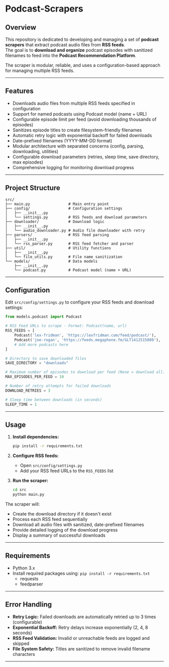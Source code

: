 # Podcast-Scrapers

## Overview

This repository is dedicated to developing and managing a set of **podcast scrapers** that extract podcast audio files from **RSS feeds**.  
The goal is to **download and organize** podcast episodes with sanitized filenames to feed into the **Podcast Recommendation Platform**.

The scraper is modular, reliable, and uses a configuration-based approach for managing multiple RSS feeds.

---

## Features

- Downloads audio files from multiple RSS feeds specified in configuration
- Support for named podcasts using Podcast model (name + URL)
- Configurable episode limit per feed (avoid downloading thousands of episodes)
- Sanitizes episode titles to create filesystem-friendly filenames
- Automatic retry logic with exponential backoff for failed downloads
- Date-prefixed filenames (YYYY-MM-DD format)
- Modular architecture with separated concerns (config, parsing, downloading, utilities)
- Configurable download parameters (retries, sleep time, save directory, max episodes)
- Comprehensive logging for monitoring download progress

---

## Project Structure

```
src/
├── main.py                 # Main entry point
├── config/                 # Configuration settings
│   ├── __init__.py
│   └── settings.py         # RSS feeds and download parameters
├── downloader/             # Download logic
│   ├── __init__.py
│   └── audio_downloader.py # Audio file downloader with retry
├── parsers/                # RSS feed parsing
│   ├── __init__.py
│   └── rss_parser.py       # RSS feed fetcher and parser
├── util/                   # Utility functions
│   ├── __init__.py
│   └── file_utils.py       # File name sanitization
└── models/                 # Data models
    ├── __init__.py
    └── podcast.py          # Podcast model (name + URL)
```

---

## Configuration

Edit `src/config/settings.py` to configure your RSS feeds and download settings:

```python
from models.podcast import Podcast

# RSS Feed URLs to scrape - Format: Podcast(name, url)
RSS_FEEDS = [
    Podcast('lex-fridman', 'https://lexfridman.com/feed/podcast/'),
    Podcast('joe-rogan', 'https://feeds.megaphone.fm/GLT1412515089'),
    # Add more podcasts here
]

# Directory to save downloaded files
SAVE_DIRECTORY = "downloads"

# Maximum number of episodes to download per feed (None = download all)
MAX_EPISODES_PER_FEED = 10

# Number of retry attempts for failed downloads
DOWNLOAD_RETRIES = 3

# Sleep time between downloads (in seconds)
SLEEP_TIME = 1
```

---

## Usage

1. **Install dependencies:**
   ```bash
   pip install -r requirements.txt
   ```

2. **Configure RSS feeds:**
   - Open `src/config/settings.py`
   - Add your RSS feed URLs to the `RSS_FEEDS` list

3. **Run the scraper:**
   ```bash
   cd src
   python main.py
   ```

The scraper will:
- Create the download directory if it doesn't exist
- Process each RSS feed sequentially
- Download all audio files with sanitized, date-prefixed filenames
- Provide detailed logging of the download progress
- Display a summary of successful downloads

---

## Requirements

- Python 3.x
- Install required packages using: `pip install -r requirements.txt`
  - requests
  - feedparser

---

## Error Handling

- **Retry Logic:** Failed downloads are automatically retried up to 3 times (configurable)
- **Exponential Backoff:** Retry delays increase exponentially (2, 4, 8 seconds)
- **RSS Feed Validation:** Invalid or unreachable feeds are logged and skipped
- **File System Safety:** Titles are sanitized to remove invalid filename characters
---
